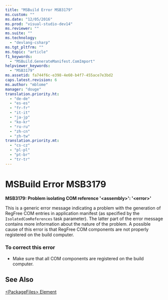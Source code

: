 ```yaml
---
title: "MSBuild Error MSB3179"
ms.custom: ""
ms.date: "12/05/2016"
ms.prod: "visual-studio-dev14"
ms.reviewer: ""
ms.suite: ""
ms.technology: 
  - "devlang-csharp"
ms.tgt_pltfrm: ""
ms.topic: "article"
f1_keywords: 
  - "MSBuild.GenerateManifest.ComImport"
helpviewer_keywords: 
  - "MSB3179"
ms.assetid: fa744f6c-e398-4e60-b4f7-455ace7e3bd2
caps.latest.revision: 6
ms.author: "mblome"
manager: "douge"
translation.priority.ht: 
  - "de-de"
  - "es-es"
  - "fr-fr"
  - "it-it"
  - "ja-jp"
  - "ko-kr"
  - "ru-ru"
  - "zh-cn"
  - "zh-tw"
translation.priority.mt: 
  - "cs-cz"
  - "pl-pl"
  - "pt-br"
  - "tr-tr"
---
```

# MSBuild Error MSB3179
**MSB3179: Problem isolating COM reference '\<assembly>': '\<error>'**  
  
 This is a generic error message indicating a problem with the generation of RegFree COM entries in application manifest (as specified by the `IsolatedComReferences` task parameter). The latter part of the error message contains more information about the nature of the problem. A possible cause of this error is that RegFree COM components are not properly registered on the build computer.  
  
### To correct this error  
  
-   Make sure that all COM components are registered on the build computer.  
  
## See Also  
 [\<PackageFiles> Element](../deployment/-packagefiles--element--bootstrapper-.md)